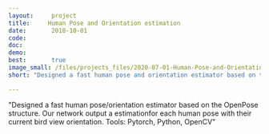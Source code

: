 ```yaml
---
layout:     project
title:     Human Pose and Orientation estimation
date:       2018-10-01
code:
doc:
demo:
best:       true
image_small: /files/projects_files/2020-07-01-Human-Pose-and-Orientation-estimation.png
short: "Designed a fast human pose and orientation estimator based on the OpenPose structure"

---
```

"Designed a fast human pose/orientation estimator based on the OpenPose structure. Our network output a estimationfor each human pose with their current bird view orientation. Tools: Pytorch, Python, OpenCV"
